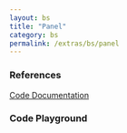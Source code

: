 ```yaml
---
layout: bs
title: "Panel"
category: bs
permalink: /extras/bs/panel
---
```


### References

<div class="bs">
    <div class="list-group">
        <a class="list-group-item list-group-item-action" href="/docs/sprest-bs/modules/_components_panel_d_.html">Code Documentation</a>
    </div>
</div>

### Code Playground

<div id="playground" class="bs"></div>
<script type="text/javascript">
    // Wait for the page to load
    window.addEventListener("load", function() {
        // Create the code editor
        var editor = CodeEditor(document.getElementById("playground"), true, [
            '// Create the button',
            'Components.Button({',
            '\tel: app,',
            '\ttarget: "#bsPanelDemo",',
            '\ttext: "Show Panel",',
            '\ttoggle: "modal"',
            '});',
            '',
            '// Get the panel element',
            'var elPanel = document.querySelector("#panel-demo");',
            'if(elPanel === null) {',
            '\t// Create the element to contain the panel',
            '\telPanel = document.createElement("div");',
            '\telPanel.id = "panel-demo";',
            '\tdocument.body.appendChild(elPanel);',
            '}',
            '',
            '// Create the panel',
            'var panel = Components.Panel({',
            '\tel: elPanel,',
            '\ttype: $REST.Components.PanelTypes.Large,',
            '\tmodalProps: {',
            '\t\tid: "bsPanelDemo",',
            '\t\ttitle: "Panel Demo",',
            '\t\tonRenderBody: function(el) {',
            '\t\t\t// Render the body',
            '\t\t\tel.innerHTML = "<p>This is the content of the panel</p>";',
            '\t\t},',
            '\t\tonRenderFooter: function(el) {',
            '\t\t\t// Create the button group',
            '\t\t\tComponents.ButtonGroup({',
            '\t\t\t\tel: el,',
            '\t\t\t\tbuttons: [',
            '\t\t\t\t\t{ text: "Cancel", type: Components.ButtonTypes.Danger, className: "mr-3" },',
            '\t\t\t\t\t{ text: "Submit", type: Components.ButtonTypes.Primary }',
            '\t\t\t\t]',
            '\t\t\t});',
            '\t\t}',
            '\t},',
            '});',
            '',
            '// Modals require some styling',
            'panel.modal.el.style.margin = "0";'
        ].join('\n'));
    });
</script>